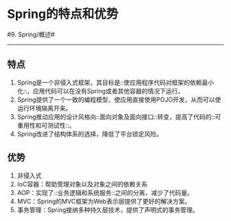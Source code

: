 # Spring的特点和优势
#9. Spring/概述#
- - - -
## 特点
1. Spring是一个非侵入式框架，其目标是::使应用程序代码对框架的依赖最小化::，应用代码可以在没有Spring或者其他容器的情况下运行。
2. Spring提供了一个一致的编程模型，使应用直接使用POJO开发，从而可以使运行环境隔离开来。
3. Spring推动应用的设计风格向::面向对象及面向接口::转变，提高了代码的::可重用性和可测试性::。
4. Spring改进了结构体系的选择，降低了平台锁定风险。

## 优势
1. 非侵入式
2. IoC容器：帮助管理对象以及对象之间的依赖关系
3. AOP：实现了::业务逻辑和系统服务::之间的分离，减少了代码量。
4. MVC：Spring的MVC框架为Web表示层提供了更好的解决方案。
5. 事务管理：Spring接纳多种持久层技术，提供了声明式的事务管理。

